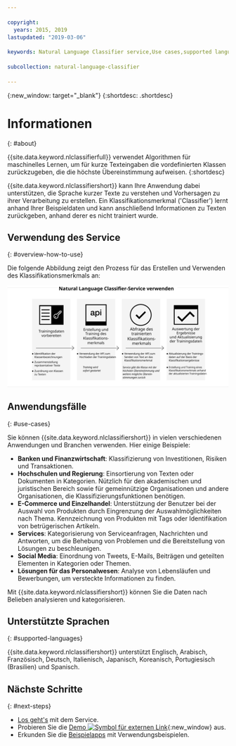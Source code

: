 ```yaml
---

copyright:
  years: 2015, 2019
lastupdated: "2019-03-06"

keywords: Natural Language Classifier service,Use cases,supported languages,language support

subcollection: natural-language-classifier

---
```


{:new_window: target="_blank"}
{:shortdesc: .shortdesc}

# Informationen
{: #about}

{{site.data.keyword.nlclassifierfull}} verwendet Algorithmen für maschinelles Lernen, um für kurze Texteingaben die vordefinierten Klassen zurückzugeben, die die höchste Übereinstimmung aufweisen.
{:shortdesc}

{{site.data.keyword.nlclassifiershort}} kann Ihre Anwendung dabei unterstützen, die Sprache kurzer Texte zu verstehen und Vorhersagen zu ihrer Verarbeitung zu erstellen. Ein Klassifikationsmerkmal ('Classifier') lernt anhand Ihrer Beispieldaten und kann anschließend Informationen zu Texten zurückgeben, anhand derer es nicht trainiert wurde.

## Verwendung des Service
{: #overview-how-to-use}

Die folgende Abbildung zeigt den Prozess für das Erstellen und Verwenden des Klassifikationsmerkmals an:

![Klassifikationsprozess](images/classifier_process.svg)

## Anwendungsfälle
{: #use-cases}

Sie können {{site.data.keyword.nlclassifiershort}} in vielen verschiedenen Anwendungen und Branchen verwenden. Hier einige Beispiele: 

- **Banken und Finanzwirtschaft**: Klassifizierung von Investitionen, Risiken und Transaktionen. 
- **Hochschulen und Regierung**: Einsortierung von Texten oder Dokumenten in Kategorien. Nützlich für den akademischen und juristischen Bereich sowie für gemeinnützige Organisationen und andere Organisationen, die Klassifizierungsfunktionen benötigen. 
- **E-Commerce und Einzelhandel**: Unterstützung der Benutzer bei der Auswahl von Produkten durch Eingrenzung der Auswahlmöglichkeiten nach Thema. Kennzeichnung von Produkten mit Tags oder Identifikation von betrügerischen Artikeln. 
- **Services**: Kategorisierung von Serviceanfragen, Nachrichten und Antworten, um die Behebung von Problemen und die Bereitstellung von Lösungen zu beschleunigen. 
- **Social Media**: Einordnung von Tweets, E-Mails, Beiträgen und geteilten Elementen in Kategorien oder Themen. 
- **Lösungen für das Personalwesen**: Analyse von Lebensläufen und Bewerbungen, um versteckte Informationen zu finden. 

Mit {{site.data.keyword.nlclassifiershort}} können Sie die Daten nach Belieben analysieren und kategorisieren. 

## Unterstützte Sprachen
{: #supported-languages}

{{site.data.keyword.nlclassifiershort}} unterstützt Englisch, Arabisch, Französisch, Deutsch, Italienisch, Japanisch, Koreanisch, Portugiesisch (Brasilien) und Spanisch. 

## Nächste Schritte
{: #next-steps}

- [Los geht's](/docs/services/natural-language-classifier?topic=natural-language-classifier-natural-language-classifier#natural-language-classifier) mit dem Service.
- Probieren Sie die [Demo ![Symbol für externen Link](../../icons/launch-glyph.svg "Symbol für externen Link")](https://natural-language-classifier-demo.ng.bluemix.net/){:new_window} aus.
- Erkunden Sie die [Beispielapps](/docs/services/natural-language-classifier?topic=natural-language-classifier-sample-applications#sample-applications) mit Verwendungsbeispielen. 
